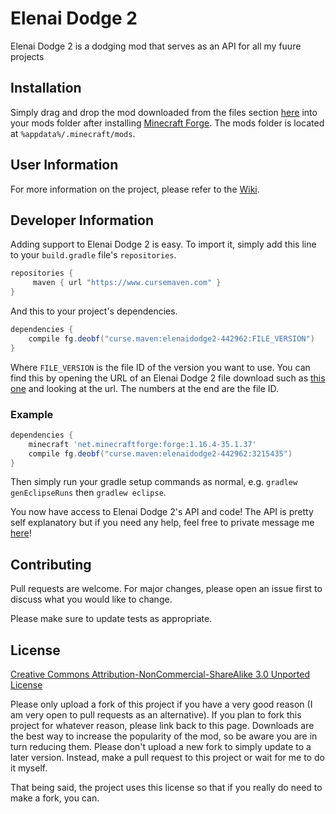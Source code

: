 # Elenai Dodge 2

Elenai Dodge 2 is a dodging mod that serves as an API for all my fuure projects

## Installation

Simply drag and drop the mod downloaded from the files section [here](https://www.curseforge.com/minecraft/mc-mods/elenai-dodge-2/files) into your mods folder after installing [Minecraft Forge](files.minecraftforge.net).
The mods folder is located at  ```%appdata%/.minecraft/mods```.

## User Information
For more information on the project, please refer to the [Wiki](https://github.com/ElenaiDev/ElenaiDodge2.0/wiki).


## Developer Information

Adding support to Elenai Dodge 2 is easy. To import it, simply add this line to your ```build.gradle``` file's ```repositories```.

```gradle
repositories {
     maven { url "https://www.cursemaven.com" }
}
```
And this to your project's dependencies.
```gradle
dependencies {
	compile fg.deobf("curse.maven:elenaidodge2-442962:FILE_VERSION") 
}
```
Where ```FILE_VERSION``` is the file ID of the version you want to use. You can find this by opening the URL of an Elenai Dodge 2 file download such as [this one](https://www.curseforge.com/minecraft/mc-mods/elenai-dodge-2/files/3215435) and looking at the url. The numbers at the end are the file ID.

### Example
```gradle
dependencies {
    minecraft 'net.minecraftforge:forge:1.16.4-35.1.37'
	compile fg.deobf("curse.maven:elenaidodge2-442962:3215435") 
}
```

Then simply run your gradle setup commands as normal, e.g. ```gradlew genEclipseRuns``` then ```gradlew eclipse```.

You now have access to Elenai Dodge 2's API and code! The API is pretty self explanatory but if you need any help, feel free to private message me [here](https://www.curseforge.com/members/elenaidev/followers)!

## Contributing
Pull requests are welcome. For major changes, please open an issue first to discuss what you would like to change.

Please make sure to update tests as appropriate.

## License
[Creative Commons Attribution-NonCommercial-ShareAlike 3.0 Unported License](https://creativecommons.org/licenses/by-nc-sa/3.0/)

Please only upload a fork of this project if you have a very good reason (I am very open to pull requests as an alternative). If you plan to fork this project for whatever reason, please link back to this page. Downloads are the best way to increase the popularity of the mod, so be aware you are in turn reducing them. Please don't upload a new fork to simply update to a later version. Instead, make a pull request to this project or wait for me to do it myself.

 

That being said, the project uses this license so that if you really do need to make a fork, you can.
